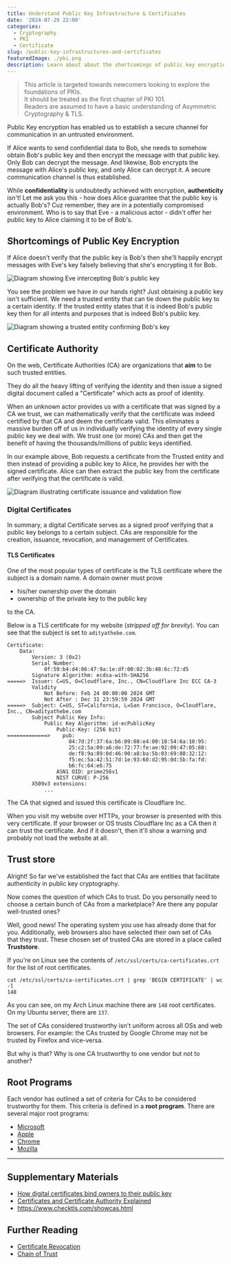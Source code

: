 ```yaml
---
title: Understand Public Key Infrastructure & Certificates
date: '2024-07-29 22:00'
categories:
  - Cryptography
  - PKI
  - Certificate
slug: /public-key-infrastructures-and-certificates
featuredImage: ./pki.png
description: Learn about about the shortcomings of public key encryption and the need for a trusted 3rd party - Certificate Authority.
---
```


> This article is targeted towards newcomers looking to explore the foundations of PKIs.  
> It should be treated as the first chapter of PKI 101.  
> Readers are assumed to have a basic understanding of Asymmetric Cryptography & TLS.

Public Key encryption has enabled us to establish a secure channel for communication in an untrusted environment.

If Alice wants to send confidential data to Bob, she needs to somehow obtain Bob's public key and then encrypt the message with that public key. Only Bob can decrypt the message. And likewise, Bob encrypts the message with Alice's public key, and only Alice can decrypt it. A secure communication channel is thus established.

While **confidentiality** is undoubtedly achieved with encryption, **authenticity** isn't!
Let me ask you this - how does Alice guarantee that the public key is actually Bob's?
Cuz remember, they are in a potentially compromised environment.
Who is to say that Eve - a malicious actor - didn't offer her public key to Alice claiming it to be of Bob's.

## Shortcomings of Public Key Encryption

If Alice doesn't verify that the public key is Bob's then she'll happily encrypt messages with Eve's key falsely believing that she's encrypting it for Bob.

![Diagram showing Eve intercepting Bob's public key](./pki-mitm.svg)

You see the problem we have in our hands right? Just obtaining a public key isn't sufficient.
We need a trusted entity that can tie down the public key to a certain identity.
If the trusted entity states that it is indeed Bob's public key then for all intents and purposes that is indeed Bob's public key.

![Diagram showing a trusted entity confirming Bob's key](./pki-trusted-entity.svg)

## Certificate Authority

On the web, Certificate Authorities (CA) are organizations that **aim** to be such trusted entities.

They do all the heavy lifting of verifying the identity and then issue a signed digital document called a "Certificate" which acts as proof of identity.

When an unknown actor provides us with a certificate that was signed by a CA we trust, we can mathematically verify that the certificate was indeed certified by that CA and deem the certificate valid. This eliminates a massive burden off of us in individually verifying the identity of every single public key we deal with.
We trust one (or more) CAs and then get the benefit of having the thousands/millions of public keys identified.

In our example above, Bob requests a certificate from the Trusted entity and then instead of providing a public key to Alice, he provides her with the signed certificate. Alice can then extract the public key from the certificate after verifying that the certificate is valid.

![Diagram illustrating certificate issuance and validation flow](./pki-certificate-flow.svg)

### Digital Certificates

In summary, a digital Certificate serves as a signed proof verifying that a public key belongs to a certain subject.
CAs are responsible for the creation, issuance, revocation, and management of Certificates.

#### TLS Certificates

One of the most popular types of certificate is the TLS certificate where the subject is a domain name.
A domain owner must prove

- his/her ownership over the domain
- ownership of the private key to the public key

to the CA.

Below is a TLS certificate for my website (_stripped off for brevity_).
You can see that the subject is set to `adityathebe.com`.

```
Certificate:
    Data:
        Version: 3 (0x2)
        Serial Number:
            0f:59:b4:d4:06:47:9a:1e:df:00:02:3b:48:6c:72:d5
        Signature Algorithm: ecdsa-with-SHA256
=====>  Issuer: C=US, O=Cloudflare, Inc., CN=Cloudflare Inc ECC CA-3
        Validity
            Not Before: Feb 24 00:00:00 2024 GMT
            Not After : Dec 31 23:59:59 2024 GMT
=====>  Subject: C=US, ST=California, L=San Francisco, O=Cloudflare, Inc., CN=adityathebe.com
        Subject Public Key Info:
            Public Key Algorithm: id-ecPublicKey
                Public-Key: (256 bit)
=============>    pub:
                    04:7d:2f:37:6a:b6:09:08:e4:00:18:54:6a:10:95:
                    25:c2:5a:09:a6:de:72:77:fe:ae:92:09:47:05:88:
                    de:f8:9a:89:0d:46:90:a8:ba:5b:03:69:88:32:12:
                    f5:ec:5a:42:51:7d:1e:93:60:d2:95:0d:5b:fa:fd:
                    b6:fc:64:e6:75
                ASN1 OID: prime256v1
                NIST CURVE: P-256
        X509v3 extensions:
            ...

```

The CA that signed and issued this certificate is Cloudflare Inc.

When you visit my website over HTTPs, your browser is presented with this very certificate.
If your browser or OS trusts Cloudflare Inc as a CA then it can trust the certificate.
And if it doesn't, then it'll show a warning and probably not load the website at all.

## Trust store

Alright! So far we've established the fact that CAs are entities that facilitate authenticity in public key cryptography.

Now comes the question of which CAs to trust. Do you personally need to choose a certain bunch of CAs from a marketplace? Are there any popular well-trusted ones?

Well, good news! The operating system you use has already done that for you. Additionally, web browsers also have selected their own set of CAs that they trust. These chosen set of trusted CAs are stored in a place called **Truststore**.

If you're on Linux see the contents of `/etc/ssl/certs/ca-certificates.crt` for the list of root certificates.

```shell
cat /etc/ssl/certs/ca-certificates.crt | grep 'BEGIN CERTIFICATE' | wc -l
148
```

As you can see, on my Arch Linux machine there are `148` root certificates. On my Ubuntu server, there are `137`.

The set of CAs considered trustworthy isn't uniform across all OSs and web browsers.
For example: the CAs trusted by Google Chrome may not be trusted by Firefox and vice-versa.

But why is that? Why is one CA trustworthy to one vendor but not to another?

## Root Programs

Each vendor has outlined a set of criteria for CAs to be considered trustworthy for them. This criteria is defined in a **root program**. There are several major root programs:

- [Microsoft](https://learn.microsoft.com/en-us/security/trusted-root/program-requirements)
- [Apple](https://www.apple.com/certificateauthority/ca_program.html)
- [Chrome](https://www.chromium.org/Home/chromium-security/root-ca-policy/)
- [Mozilla](https://wiki.mozilla.org/CA)

---

## Supplementary Materials

- [How digital certificates bind owners to their public key](https://www.youtube.com/watch?v=5rT6fZUwhG8)
- [Certificates and Certificate Authority Explained](https://www.youtube.com/watch?v=x_I6Qc35PuQ)
- https://www.checktls.com/showcas.html

## Further Reading

- [Certificate Revocation](https://en.wikipedia.org/wiki/Certificate_revocation)
- [Chain of Trust](https://en.wikipedia.org/wiki/Chain_of_trust)
